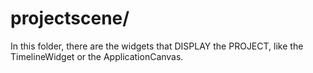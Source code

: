 # projectscene/

In this folder, there are the widgets that DISPLAY the PROJECT, like the TimelineWidget or the ApplicationCanvas.
